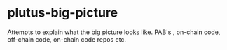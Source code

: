 # plutus-big-picture
Attempts to explain what the big picture looks like. PAB's , on-chain code, off-chain code, on-chain code repos etc.
